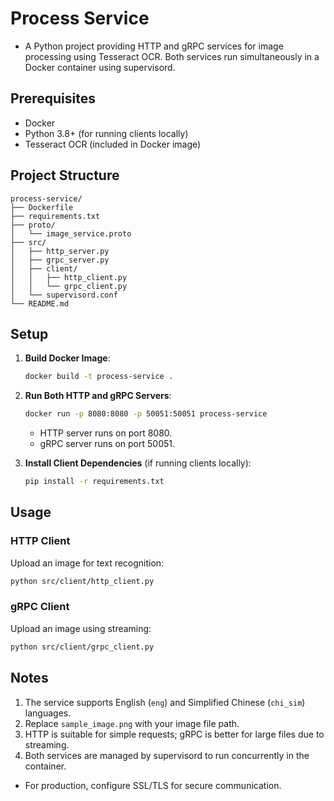 # Process Service

- A Python project providing HTTP and gRPC services for image processing using Tesseract OCR. Both services run simultaneously in a Docker container using supervisord.

## Prerequisites

- Docker
- Python 3.8+ (for running clients locally)
- Tesseract OCR (included in Docker image)

## Project Structure

```
process-service/
├── Dockerfile
├── requirements.txt
├── proto/
│   └── image_service.proto
├── src/
│   ├── http_server.py
│   ├── grpc_server.py
│   ├── client/
│   │   ├── http_client.py
│   │   └── grpc_client.py
│   └── supervisord.conf
└── README.md
```

## Setup

1. **Build Docker Image**:

   ```bash
   docker build -t process-service .
   ```

2. **Run Both HTTP and gRPC Servers**:

   ```bash
   docker run -p 8080:8080 -p 50051:50051 process-service
   ```

    - HTTP server runs on port 8080.
    - gRPC server runs on port 50051.

3. **Install Client Dependencies** (if running clients locally):

   ```bash
   pip install -r requirements.txt
   ```

## Usage

### HTTP Client

Upload an image for text recognition:

```bash
python src/client/http_client.py
```

### gRPC Client

Upload an image using streaming:

```bash
python src/client/grpc_client.py
```

## Notes

1. The service supports English (`eng`) and Simplified Chinese (`chi_sim`) languages.
2. Replace `sample_image.png` with your image file path.
3. HTTP is suitable for simple requests; gRPC is better for large files due to streaming.
4. Both services are managed by supervisord to run concurrently in the container.

- For production, configure SSL/TLS for secure communication.